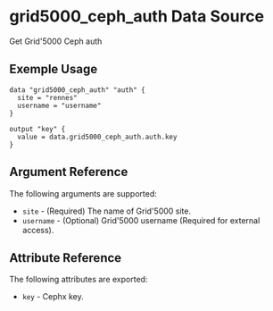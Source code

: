 # grid5000_ceph_auth Data Source

Get Grid'5000 Ceph auth

## Exemple Usage

```hcl
data "grid5000_ceph_auth" "auth" {
  site = "rennes"
  username = "username"
}

output "key" {
  value = data.grid5000_ceph_auth.auth.key
}
```

## Argument Reference

The following arguments are supported:

* `site` - (Required) The name of Grid'5000 site.
* `username` - (Optional) Grid'5000 username (Required for external access).

## Attribute Reference

The following attributes are exported:

* `key` - Cephx key.